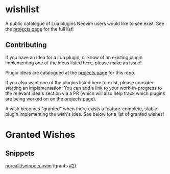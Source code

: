 # wishlist
A public catalogue of Lua plugins Neovim users would like to see exist. See the [projects page](https://github.com/nvim-lua/wishlist/projects/1) for the full list!

## Contributing
If you have an idea for a Lua plugin, or know of an existing plugin implementing one of the ideas listed here, please make an issue!

Plugin ideas are catalogued at the [projects page](https://github.com/nvim-lua/wishlist/projects/1)
for this repo.

If you also want one of the plugins listed here to exist, please consider starting an
implementation! You can add a link to your work-in-progress to the relevant idea's section via a PR
(which will also help track which plugins are being worked on on the projects page).

A wish becomes "granted" when there exists a feature-complete, stable plugin implementing the wish's
idea. See below for a list of granted wishes!

# Granted Wishes
## Snippets
[norcalli/snippets.nvim](https://github.com/norcalli/snippets.nvim) (grants [#2](https://github.com/nvim-lua/wishlist/issues/2)).
